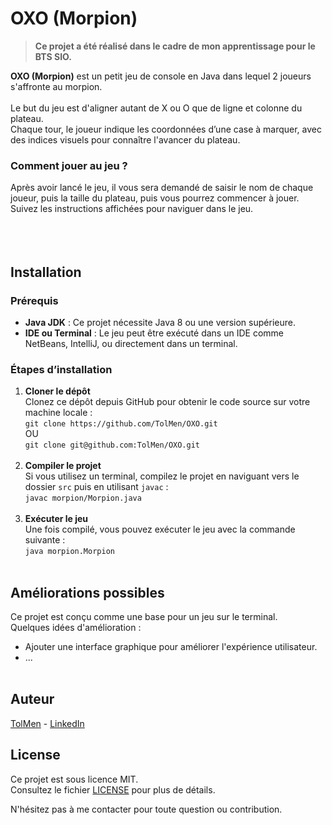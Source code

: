 
# OXO (Morpion)

> **Ce projet a été réalisé dans le cadre de mon apprentissage pour le BTS SIO.**

**OXO (Morpion)** est un petit jeu de console en Java dans lequel 2 joueurs s'affronte au morpion. <br><br>
Le but du jeu est d'aligner autant de X ou O que de ligne et colonne du plateau. <br>
Chaque tour, le joueur indique les coordonnées d’une case à marquer, avec des indices visuels pour connaître l'avancer du plateau.

### Comment jouer au jeu ?
Après avoir lancé le jeu, il vous sera demandé de saisir le nom de chaque joueur, puis la taille du plateau, puis vous pourrez commencer à jouer. <br>
Suivez les instructions affichées pour naviguer dans le jeu. <br><br>
<br><br>
## Installation

### Prérequis <br>
- **Java JDK** : Ce projet nécessite Java 8 ou une version supérieure.
- **IDE ou Terminal** : Le jeu peut être exécuté dans un IDE comme NetBeans, IntelliJ, ou directement dans un terminal.

### Étapes d’installation

1. **Cloner le dépôt** <br>
   Clonez ce dépôt depuis GitHub pour obtenir le code source sur votre machine locale : <br>
   `git clone https://github.com/TolMen/OXO.git` <br>
   OU <br>
   `git clone git@github.com:TolMen/OXO.git`
<br><br>
3. **Compiler le projet** <br>
   Si vous utilisez un terminal, compilez le projet en naviguant vers le dossier `src` puis en utilisant `javac` : <br>
   `javac morpion/Morpion.java`
<br><br>
5. **Exécuter le jeu** <br>
   Une fois compilé, vous pouvez exécuter le jeu avec la commande suivante : <br>
   `java morpion.Morpion`
<br><br>
## Améliorations possibles

Ce projet est conçu comme une base pour un jeu sur le terminal. <br>
Quelques idées d'amélioration : <br>
- Ajouter une interface graphique pour améliorer l'expérience utilisateur.
- ...
<br><br>
## Auteur

[TolMen](https://github.com/TolMen) - [LinkedIn](https://www.linkedin.com/in/jessyfrachisse/)
<br>
## License

Ce projet est sous licence MIT. <br>
Consultez le fichier [LICENSE](LICENSE) pour plus de détails.

N'hésitez pas à me contacter pour toute question ou contribution. 
